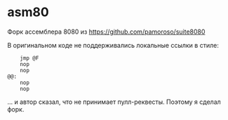 # asm80

Форк ассемблера 8080 из https://github.com/pamoroso/suite8080

В оригинальном коде не поддерживались локальные ссылки в стиле:

```
    jmp @F
    nop
    nop
@@:
    nop
    nop
```

... и автор сказал, что не принимает пулл-реквесты. Поэтому я сделал форк.
